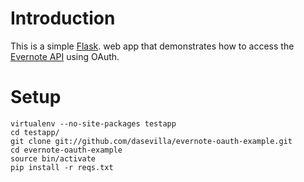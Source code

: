 Introduction
============

This is a simple [Flask][1]. web app that demonstrates how to access the
[Evernote API][2] using OAuth.

[1]: http://flask.pocoo.org/
[2]: https://www.evernote.com/about/developer/api/

Setup
=====

    virtualenv --no-site-packages testapp
    cd testapp/
    git clone git://github.com/dasevilla/evernote-oauth-example.git
    cd evernote-oauth-example
    source bin/activate
    pip install -r reqs.txt
